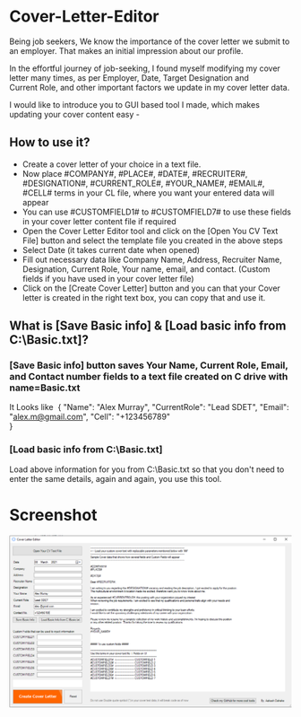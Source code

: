 # Cover-Letter-Editor

Being job seekers, We know the importance of the cover letter we submit to an employer. That makes an initial impression about our profile.

In the effortful journey of job-seeking, I found myself modifying my cover letter many times, as per Employer, Date, Target Designation and Current Role, and other important factors we update in my cover letter data.

I would like to introduce you to GUI based tool I made, which makes updating your cover content easy -

## How to use it?
- Create a cover letter of your choice in a text file.
- Now place #COMPANY#, #PLACE#, #DATE#, #RECRUITER#, #DESIGNATION#, #CURRENT_ROLE#, #YOUR_NAME#, #EMAIL#, #CELL# terms in your CL file, where you want your entered data will appear
- You can use #CUSTOMFIELD1# to #CUSTOMFIELD7# to use these fields in your cover letter content file if required
- Open the Cover Letter Editor tool and click on the [Open You CV Text File] button and select the template file you created in the above steps
- Select Date (it takes current date when opened)
- Fill out necessary data like Company Name, Address, Recruiter Name, Designation, Current Role, Your name, email, and contact. (Custom fields if you have used in your cover letter file)
- Click on the [Create Cover Letter] button and you can that your Cover letter is created in the right text box, you can copy that and use it.


## What is [Save Basic info] & [Load basic info from C:\Basic.txt]?

### [Save Basic info] button saves Your Name, Current Role, Email, and Contact number fields to a text file created on C drive with name=Basic.txt
It Looks like 
 {
	"Name": "Alex Murray",
	"CurrentRole": "Lead SDET",
	"Email": "alex.m@gmail.com",
	"Cell": "+123456789"	
}

### [Load basic info from C:\Basic.txt]
Load above information for you from C:\Basic.txt so that you don't need to enter the same details, again and again, you use this tool.




# Screenshot
![UI](CLE.PNG)
